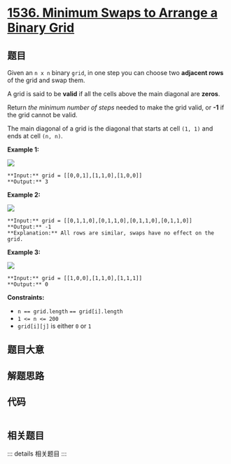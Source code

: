 # [1536. Minimum Swaps to Arrange a Binary Grid](https://leetcode.com/problems/minimum-swaps-to-arrange-a-binary-grid)

## 题目

Given an `n x n` binary `grid`, in one step you can choose two **adjacent
rows** of the grid and swap them.

A grid is said to be **valid** if all the cells above the main diagonal are
**zeros**.

Return _the minimum number of steps_ needed to make the grid valid, or **-1**
if the grid cannot be valid.

The main diagonal of a grid is the diagonal that starts at cell `(1, 1)` and
ends at cell `(n, n)`.



**Example 1:**

![](https://assets.leetcode.com/uploads/2020/07/28/fw.jpg)

    
    
    **Input:** grid = [[0,0,1],[1,1,0],[1,0,0]]
    **Output:** 3
    

**Example 2:**

![](https://assets.leetcode.com/uploads/2020/07/16/e2.jpg)

    
    
    **Input:** grid = [[0,1,1,0],[0,1,1,0],[0,1,1,0],[0,1,1,0]]
    **Output:** -1
    **Explanation:** All rows are similar, swaps have no effect on the grid.
    

**Example 3:**

![](https://assets.leetcode.com/uploads/2020/07/16/e3.jpg)

    
    
    **Input:** grid = [[1,0,0],[1,1,0],[1,1,1]]
    **Output:** 0
    



**Constraints:**

  * `n == grid.length` `== grid[i].length`
  * `1 <= n <= 200`
  * `grid[i][j]` is either `0` or `1`


## 题目大意

## 解题思路

## 代码

```javascript

```

## 相关题目

::: details 相关题目
:::
